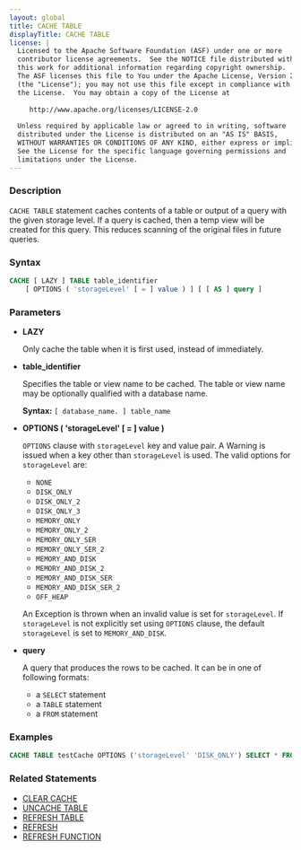 ```yaml
---
layout: global
title: CACHE TABLE
displayTitle: CACHE TABLE
license: |
  Licensed to the Apache Software Foundation (ASF) under one or more
  contributor license agreements.  See the NOTICE file distributed with
  this work for additional information regarding copyright ownership.
  The ASF licenses this file to You under the Apache License, Version 2.0
  (the "License"); you may not use this file except in compliance with
  the License.  You may obtain a copy of the License at
 
     http://www.apache.org/licenses/LICENSE-2.0
 
  Unless required by applicable law or agreed to in writing, software
  distributed under the License is distributed on an "AS IS" BASIS,
  WITHOUT WARRANTIES OR CONDITIONS OF ANY KIND, either express or implied.
  See the License for the specific language governing permissions and
  limitations under the License.
---
```


### Description

`CACHE TABLE` statement caches contents of a table or output of a query with the given storage level. If a query is cached, then a temp view will be created for this query.
This reduces scanning of the original files in future queries. 

### Syntax

```sql
CACHE [ LAZY ] TABLE table_identifier
    [ OPTIONS ( 'storageLevel' [ = ] value ) ] [ [ AS ] query ]
```

### Parameters

* **LAZY**

    Only cache the table when it is first used, instead of immediately.

* **table_identifier**

    Specifies the table or view name to be cached. The table or view name may be optionally qualified with a database name.

    **Syntax:** `[ database_name. ] table_name`

* **OPTIONS ( 'storageLevel' [ = ] value )**

    `OPTIONS` clause with `storageLevel` key and value pair. A Warning is issued when a key other than `storageLevel` is used. The valid options for `storageLevel` are:
     * `NONE`
     * `DISK_ONLY`
     * `DISK_ONLY_2`
     * `DISK_ONLY_3`
     * `MEMORY_ONLY`
     * `MEMORY_ONLY_2`
     * `MEMORY_ONLY_SER`
     * `MEMORY_ONLY_SER_2`
     * `MEMORY_AND_DISK`
     * `MEMORY_AND_DISK_2`
     * `MEMORY_AND_DISK_SER`
     * `MEMORY_AND_DISK_SER_2`
     * `OFF_HEAP`

    An Exception is thrown when an invalid value is set for `storageLevel`. If `storageLevel` is not explicitly set using `OPTIONS` clause, the default `storageLevel` is set to `MEMORY_AND_DISK`.

* **query**

    A query that produces the rows to be cached. It can be in one of following formats:
    * a `SELECT` statement
    * a `TABLE` statement
    * a `FROM` statement

### Examples

```sql
CACHE TABLE testCache OPTIONS ('storageLevel' 'DISK_ONLY') SELECT * FROM testData;
```

### Related Statements

* [CLEAR CACHE](sql-ref-syntax-aux-cache-clear-cache.html)
* [UNCACHE TABLE](sql-ref-syntax-aux-cache-uncache-table.html)
* [REFRESH TABLE](sql-ref-syntax-aux-cache-refresh-table.html)
* [REFRESH](sql-ref-syntax-aux-cache-refresh.html)
* [REFRESH FUNCTION](sql-ref-syntax-aux-cache-refresh-function.html)

